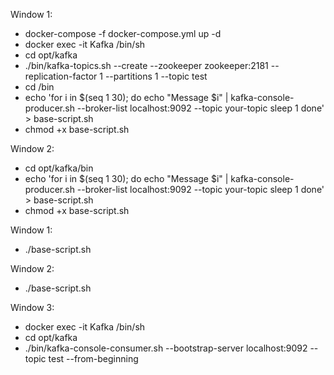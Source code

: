 Window 1:
- docker-compose -f docker-compose.yml up -d
- docker exec -it Kafka /bin/sh
- cd opt/kafka
- ./bin/kafka-topics.sh --create --zookeeper zookeeper:2181 --replication-factor 1 --partitions 1 --topic test
- cd /bin
- echo 'for i in $(seq 1 30); do
    echo "Message $i" | kafka-console-producer.sh --broker-list localhost:9092 --topic your-topic
    sleep 1
done' > base-script.sh
- chmod +x base-script.sh

Window 2:
- cd opt/kafka/bin
- echo 'for i in $(seq 1 30); do
    echo "Message $i" | kafka-console-producer.sh --broker-list localhost:9092 --topic your-topic
    sleep 1
done' > base-script.sh
- chmod +x base-script.sh

Window 1:
- ./base-script.sh

Window 2:
- ./base-script.sh

Window 3:
- docker exec -it Kafka /bin/sh
- cd opt/kafka
- ./bin/kafka-console-consumer.sh --bootstrap-server localhost:9092 --topic test --from-beginning
